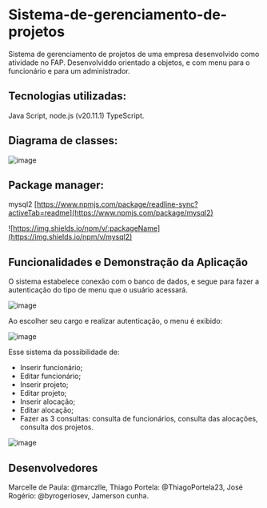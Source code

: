 # Sistema-de-gerenciamento-de-projetos
Sistema de gerenciamento de projetos de uma empresa desenvolvido como atividade no FAP. Desenvolviddo orientado a objetos, e com menu para o funcionário e para um administrador.

## Tecnologias utilizadas: 
Java Script, node.js (v20.11.1)
TypeScript. 

## Diagrama de classes:

![image](https://github.com/user-attachments/assets/3efa25cf-0ddd-4702-833f-6e1f9e1097dc)


## Package manager:

mysql2
[https://www.npmjs.com/package/readline-sync?activeTab=readme](https://www.npmjs.com/package/mysql2)

![https://img.shields.io/npm/v/:packageName](https://img.shields.io/npm/v/mysql2) 

## Funcionalidades e Demonstração da Aplicação
O sistema estabelece conexão com o banco de dados, e segue para fazer a autenticação do tipo de menu que o usuário acessará.

![image](https://github.com/user-attachments/assets/26b9f620-d858-4cf5-b079-e3fa3a1c7bc6)

Ao escolher seu cargo e realizar autenticação, o menu é exibido:

![image](https://github.com/user-attachments/assets/bcdcd7ae-0ac6-45d2-a60d-7f75a381e03a)

Esse sistema da possibilidade de:
- Inserir funcionário;
- Editar funcionário;
- Inserir projeto;
- Editar projeto;
- Inserir alocação;
- Editar alocação;
- Fazer as 3 consultas: consulta de funcionários, consulta das alocações, consulta dos projetos.

![image](https://github.com/user-attachments/assets/dfe66804-0926-43a8-a2db-52e81542267a)


## Desenvolvedores

Marcelle de Paula: @marczlle,
Thiago Portela: @ThiagoPortela23,
José Rogério: @byrogeriosev,
Jamerson cunha.


